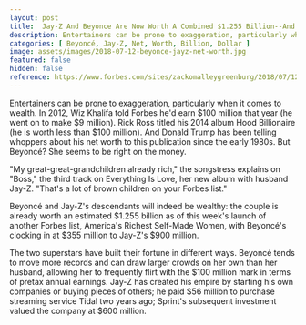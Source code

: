 ```yaml
---
layout: post
title:  Jay-Z And Beyonce Are Now Worth A Combined $1.255 Billion--And Counting
description: Entertainers can be prone to exaggeration, particularly when it comes to wealth. But Beyoncé? She seems to be right on the money.
categories: [ Beyoncé, Jay-Z, Net, Worth, Billion, Dollar ]
image: assets/images/2018-07-12-beyonce-jayz-net-worth.jpg
featured: false
hidden: false
reference: https://www.forbes.com/sites/zackomalleygreenburg/2018/07/12/jay-z-and-beyonce-are-now-worth-a-combined-1-255-billion-and-counting/#4a9983071ec6
---
```

Entertainers can be prone to exaggeration, particularly when it comes to wealth. In 2012, Wiz Khalifa told Forbes he'd earn $100 million that year (he went on to make $9 million). Rick Ross titled his 2014 album Hood Billionaire (he is worth less than $100 million). And Donald Trump has been telling whoppers about his net worth to this publication since the early 1980s. But Beyoncé? She seems to be right on the money.

"My great-great-grandchildren already rich," the songstress explains on "Boss," the third track on Everything Is Love, her new album with husband Jay-Z. "That's a lot of brown children on your Forbes list."

Beyoncé and Jay-Z's descendants will indeed be wealthy: the couple is already worth an estimated $1.255 billion as of this week's launch of another Forbes list, America's Richest Self-Made Women, with Beyoncé's clocking in at $355 million to Jay-Z's $900 million. 


The two superstars have built their fortune in different ways. Beyoncé tends to move more records and can draw larger crowds on her own than her husband, allowing her to frequently flirt with the $100 million mark in terms of pretax annual earnings. Jay-Z has created his empire by starting his own companies or buying pieces of others; he paid $56 million to purchase streaming service Tidal two years ago; Sprint's subsequent investment valued the company at $600 million.
